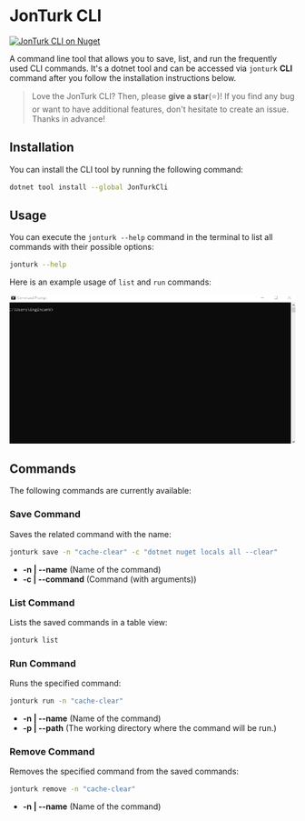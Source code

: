 # JonTurk CLI

<a href="https://www.nuget.org/packages/JonTurkCli"><img src="https://img.shields.io/nuget/v/JonTurkCli?logo=nuget" alt="JonTurk CLI on Nuget" /></a>

A command line tool that allows you to save, list, and run the frequently used CLI commands. It's a dotnet tool and can be accessed via `jonturk` **CLI** command after you follow the installation instructions below.

> Love the JonTurk CLI? Then, please **give a star**(⭐)! If you find any bug or want to have additional features, don't hesitate to create an issue. Thanks in advance!

## Installation

You can install the CLI tool by running the following command:

```bash
dotnet tool install --global JonTurkCli
```

## Usage

You can execute the `jonturk --help` command in the terminal to list all commands with their possible options:

```bash
jonturk --help
```

Here is an example usage of `list` and `run` commands:

![](/assets/jonturk-cli.gif)

## Commands

The following commands are currently available:

### Save Command

Saves the related command with the name:

```bash
jonturk save -n "cache-clear" -c "dotnet nuget locals all --clear" 
```

* **-n | --name** (Name of the command)
* **-c | --command** (Command (with arguments))

### List Command

Lists the saved commands in a table view:

```bash
jonturk list
```

### Run Command

Runs the specified command:

```bash
jonturk run -n "cache-clear"
```

* **-n | --name** (Name of the command)
* **-p | --path** (The working directory where the command will be run.)

### Remove Command

Removes the specified command from the saved commands:

```bash
jonturk remove -n "cache-clear"
```

* **-n | --name** (Name of the command)
